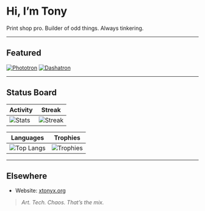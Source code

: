 # Hi, I’m Tony

Print shop pro. Builder of odd things. Always tinkering.

---

## Featured

[![Phototron](https://github-readme-stats.vercel.app/api/pin/?username=omgsideburns&repo=phototron&theme=tokyonight&cache_seconds=86400)](https://github.com/omgsideburns/phototron)
[![Dashatron](https://github-readme-stats.vercel.app/api/pin/?username=omgsideburns&repo=dashatron&theme=tokyonight&cache_seconds=86400)](https://github.com/omgsideburns/dashatron)

---

## Status Board

| Activity | Streak |
|---|---|
| ![Stats](https://github-readme-stats.vercel.app/api?username=omgsideburns&show_icons=true&hide_title=true&theme=tokyonight&cache_seconds=172800) | ![Streak](https://github-readme-streak-stats.herokuapp.com?user=omgsideburns&theme=tokyonight&hide_border=true&date_format=%5BY%20%5DM%20j&cache_seconds=172800) |

| Languages | Trophies |
|---|---|
| ![Top Langs](https://github-readme-stats.vercel.app/api/top-langs/?username=omgsideburns&layout=compact&theme=tokyonight&cache_seconds=518400) | ![Trophies](https://github-profile-trophy.vercel.app/?username=omgsideburns&theme=tokyonight&no-frame=true&row=1&column=6&cache=172800) |

---

## Elsewhere

- Website: [xtonyx.org](https://xtonyx.org)

> _Art. Tech. Chaos. That’s the mix._
